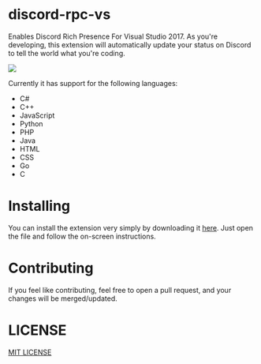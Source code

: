 # discord-rpc-vs
Enables Discord Rich Presence For Visual Studio 2017. As you're developing, this extension will automatically update your status on Discord to tell the world what you're coding.

<img align="center" src="https://eggplants.org/fqac86.png">

Currently it has support for the following languages:
* C#
* C++
* JavaScript
* Python
* PHP
* Java
* HTML
* CSS
* Go
* C

# Installing
You can install the extension very simply by downloading it [here](https://marketplace.visualstudio.com/items?itemName=swanzana.discord-rpc-vs). Just open the file and follow the on-screen instructions.

# Contributing
If you feel like contributing, feel free to open a pull request, and your changes will be merged/updated. 

# LICENSE
[MIT LICENSE](https://github.com/Swan/discord-rpc-vs/blob/master/LICENSE)
